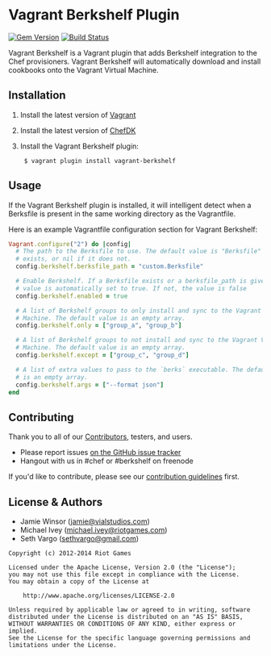 Vagrant Berkshelf Plugin
========================
[![Gem Version](http://img.shields.io/gem/v/vagrant-berkshelf.svg)][gem]
[![Build Status](http://img.shields.io/travis/berkshelf/vagrant-berkshelf.svg)][travis]

[gem]: https://rubygems.org/gems/vagrant-berkshelf
[travis]: http://travis-ci.org/berkshelf/vagrant-berkshelf

Vagrant Berkshelf is a Vagrant plugin that adds Berkshelf integration to the
Chef provisioners. Vagrant Berkshelf will automatically download and install
cookbooks onto the Vagrant Virtual Machine.


Installation
------------
1. Install the latest version of [Vagrant](http://www.vagrantup.com/downloads.html)
2. Install the latest version of [ChefDK](http://getchef.com/downloads/chef-dk)
3. Install the Vagrant Berkshelf plugin:

        $ vagrant plugin install vagrant-berkshelf


Usage
-----
If the Vagrant Berkshelf plugin is installed, it will intelligent detect when a
Berksfile is present in the same working directory as the Vagrantfile.

Here is an example Vagrantfile configuration section for Vagrant Berkshelf:

```ruby
Vagrant.configure("2") do |config|
  # The path to the Berksfile to use. The default value is "Berksfile" if one
  # exists, or nil if it does not.
  config.berkshelf.berksfile_path = "custom.Berksfile"

  # Enable Berkshelf. If a Berksfile exists or a berksfile_path is given, this
  # value is automatically set to true. If not, the value is false
  config.berkshelf.enabled = true

  # A list of Berkshelf groups to only install and sync to the Vagrant Virtual
  # Machine. The default value is an empty array.
  config.berkshelf.only = ["group_a", "group_b"]

  # A list of Berkshelf groups to not install and sync to the Vagrant Virtual
  # Machine. The default value is an empty array.
  config.berkshelf.except = ["group_c", "group_d"]

  # A list of extra values to pass to the `berks` executable. The default value
  # is an empty array.
  config.berkshelf.args = ["--format json"]
end
```


Contributing
------------
Thank you to all of our [Contributors](https://github.com/berkshelf/vagrant-berkshelf/graphs/contributors), testers, and users.

- Please report issues [on the GitHub issue tracker](https://github.com/berkshelf/berkshelf/issues)
- Hangout with us in #chef or #berkshelf on freenode

If you'd like to contribute, please see our [contribution guidelines](https://github.com/berkshelf/vagrant-berkshelf/blob/master/CONTRIBUTING.md) first.


License & Authors
-----------------
- Jamie Winsor (jamie@vialstudios.com)
- Michael Ivey (michael.ivey@riotgames.com)
- Seth Vargo (sethvargo@gmail.com)

```text
Copyright (c) 2012-2014 Riot Games

Licensed under the Apache License, Version 2.0 (the "License");
you may not use this file except in compliance with the License.
You may obtain a copy of the License at

    http://www.apache.org/licenses/LICENSE-2.0

Unless required by applicable law or agreed to in writing, software
distributed under the License is distributed on an "AS IS" BASIS,
WITHOUT WARRANTIES OR CONDITIONS OF ANY KIND, either express or implied.
See the License for the specific language governing permissions and
limitations under the License.
```
